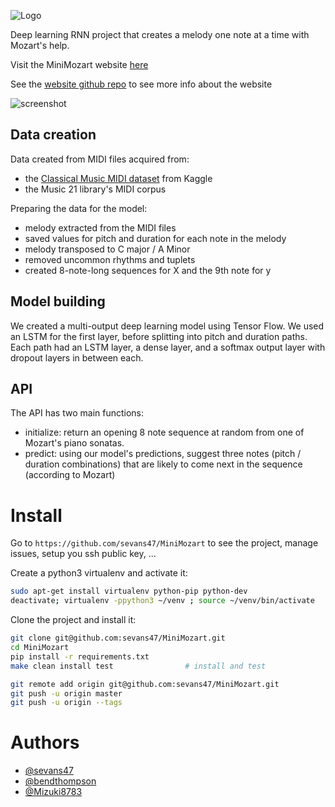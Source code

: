 
![Logo](screenshots/logo.jpg)

Deep learning RNN project that creates a melody one note at a time with Mozart's help.

Visit the MiniMozart website [here](https://cmp-web-3mknid2ioq-ew.a.run.app/)

See the [website github repo](https://github.com/sevans47/MiniMozartWebsite) to see more info about the website

![screenshot](screenshots/created_melody.jpg)

## Data creation

Data created from MIDI files acquired from:
- the [Classical Music MIDI dataset](https://www.kaggle.com/soumikrakshit/classical-music-midi) from Kaggle
- the Music 21 library's MIDI corpus

Preparing the data for the model:
- melody extracted from the MIDI files
- saved values for pitch and duration for each note in the melody
- melody transposed to C major / A Minor
- removed uncommon rhythms and tuplets
- created 8-note-long sequences for X and the 9th note for y

## Model building
We created a multi-output deep learning model using Tensor Flow.  We used an LSTM for the first layer, before splitting into pitch and duration paths.  Each path had an LSTM layer, a dense layer, and a softmax output layer with dropout layers in between each.

## API
The API has two main functions:
- initialize: return an opening 8 note sequence at random from one of Mozart's piano sonatas.
- predict: using our model's predictions, suggest three notes (pitch / duration combinations) that are likely to come next in the sequence (according to Mozart)


# Install

Go to `https://github.com/sevans47/MiniMozart` to see the project, manage issues,
setup you ssh public key, ...

Create a python3 virtualenv and activate it:

```bash
sudo apt-get install virtualenv python-pip python-dev
deactivate; virtualenv -ppython3 ~/venv ; source ~/venv/bin/activate
```

Clone the project and install it:

```bash
git clone git@github.com:sevans47/MiniMozart.git
cd MiniMozart
pip install -r requirements.txt
make clean install test                # install and test
```

```bash
git remote add origin git@github.com:sevans47/MiniMozart.git
git push -u origin master
git push -u origin --tags
```


# Authors

- [@sevans47](https://github.com/sevans47)
- [@bendthompson](https://github.com/bendthompson)
- [@Mizuki8783](https://github.com/Mizuki8783)
